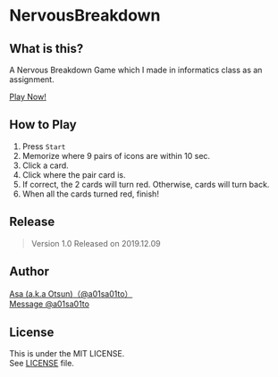 # NervousBreakdown

## What is this?
A Nervous Breakdown Game which I made in informatics class as an assignment.

[Play Now!](https://repos.a01sa01to.com/NervousBreakdown/)

## How to Play
1. Press `Start`
2. Memorize where 9 pairs of icons are within 10 sec.
3. Click a card.
4. Click where the pair card is.
5. If correct, the 2 cards will turn red. Otherwise, cards will turn back.
6. When all the cards turned red, finish!

## Release

> Version 1.0 Released on 2019.12.09

## Author

[Asa (a.k.a Otsun)（@a01sa01to）](https://twitter.com/a01sa01to)<br>
[Message @a01sa01to](https://twitter.com/messages/compose?recipient_id=4273512934&ref_src=twsrc%5Etfw)

## License

This is under the MIT LICENSE.<br>
See [LICENSE](https://github.com/a01sa01to/NervousBreakdown/blob/master/LICENSE) file.